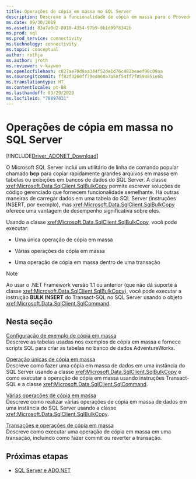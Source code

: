 ```yaml
---
title: Operações de cópia em massa no SQL Server
description: Descreve a funcionalidade de cópia em massa para o Provedor de Dados .NET para SQL Server.
ms.date: 09/30/2019
ms.assetid: 83a7a0d2-8018-4354-97b9-0b1d99f8342b
ms.prod: sql
ms.prod_service: connectivity
ms.technology: connectivity
ms.topic: conceptual
author: rothja
ms.author: jroth
ms.reviewer: v-kaywon
ms.openlocfilehash: c827ae70d9aa344f52de1d76c482beaef90c09aa
ms.sourcegitcommit: ff82f3260ff79ed860a7a58f54ff7f0594851e6b
ms.translationtype: HT
ms.contentlocale: pt-BR
ms.lasthandoff: 03/29/2020
ms.locfileid: "78897031"
---
```

# <a name="bulk-copy-operations-in-sql-server"></a>Operações de cópia em massa no SQL Server

[!INCLUDE[Driver_ADONET_Download](../../../includes/driver_adonet_download.md)]

O Microsoft SQL Server inclui um utilitário de linha de comando popular chamado **bcp** para copiar rapidamente grandes arquivos em massa em tabelas ou exibições em bancos de dados do SQL Server. A classe <xref:Microsoft.Data.SqlClient.SqlBulkCopy> permite escrever soluções de código gerenciado que fornecem funcionalidade semelhante. Há outras maneiras de carregar dados em uma tabela do SQL Server (instruções INSERT, por exemplo), mas <xref:Microsoft.Data.SqlClient.SqlBulkCopy> oferece uma vantagem de desempenho significativa sobre eles.  
  
Usando a classe <xref:Microsoft.Data.SqlClient.SqlBulkCopy>, você pode executar:  
  
- Uma única operação de cópia em massa  
  
- Várias operações de cópia em massa  
  
- Uma operação de cópia em massa dentro de uma transação  
  
> [!NOTE]
>  Ao usar o .NET Framework versão 1.1 ou anterior (que não dá suporte à classe <xref:Microsoft.Data.SqlClient.SqlBulkCopy>), você pode executar a instrução **BULK INSERT** do Transact-SQL no SQL Server usando o objeto <xref:Microsoft.Data.SqlClient.SqlCommand>.  
  
## <a name="in-this-section"></a>Nesta seção  
[Configuração de exemplo de cópia em massa](bulk-copy-example-setup.md)  
Descreve as tabelas usadas nos exemplos de cópia em massa e fornece scripts SQL para criar as tabelas no banco de dados AdventureWorks.  
  
[Operação únicas de cópia em massa](single-bulk-copy-operations.md)  
Descreve como fazer uma cópia em massa de dados em uma instância do SQL Server usando a classe <xref:Microsoft.Data.SqlClient.SqlBulkCopy> e como executar a operação de cópia em massa usando instruções Transact-SQL e a classe <xref:Microsoft.Data.SqlClient.SqlCommand>.  
  
[Várias operações de cópia em massa](multiple-bulk-copy-operations.md)  
Descreve como realizar várias operações de cópia em massa de dados em uma instância do SQL Server usando a classe <xref:Microsoft.Data.SqlClient.SqlBulkCopy>.  
  
[Transações e operações de cópia em massa](transaction-bulk-copy-operations.md)  
Descreve como executar uma operação de cópia em massa em uma transação, incluindo como fazer commit ou reverter a transação.  
  
## <a name="next-steps"></a>Próximas etapas
- [SQL Server e ADO.NET](index.md)
